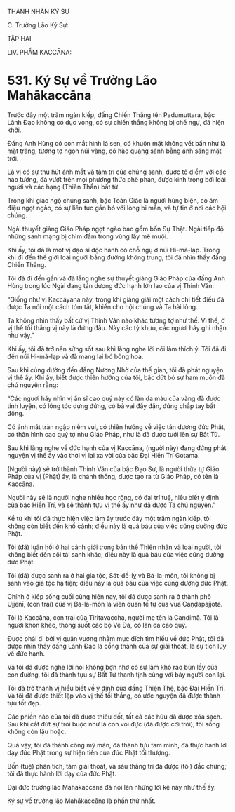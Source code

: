 THÁNH NHÂN KÝ SỰ

C. Trưởng Lão Ký Sự:

TẬP HAI

LIV. PHẨM KACCĀNA:

# 531. Ký Sự về Trưởng Lão Mahākaccāna

Trước đây một trăm ngàn kiếp, đấng Chiến Thắng tên Padumuttara, bậc Lãnh Đạo không có dục vọng, có sự chiến thắng không bị chế ngự, đã hiện khởi.

Đấng Anh Hùng có con mắt hình lá sen, có khuôn mặt không vết bẩn như là mặt trăng, tương tợ ngọn núi vàng, có hào quang sánh bằng ánh sáng mặt trời.

Là vị có sự thu hút ánh mắt và tâm trí của chúng sanh, được tô điểm với các hảo tướng, đã vượt trên mọi phương thức phê phán, được kính trọng bởi loài người và các hạng (Thiên Thần) bất tử.

Trong khi giác ngộ chúng sanh, bậc Toàn Giác là người hùng biện, có âm điệu ngọt ngào, có sự liên tục gắn bó với lòng bi mẫn, và tự tin ở nơi các hội chúng.

Ngài thuyết giảng Giáo Pháp ngọt ngào bao gồm bốn Sự Thật. Ngài tiếp độ những sanh mạng bị chìm đắm trong vũng lầy mê muội.

Khi ấy, tôi đã là một vị đạo sĩ độc hành có chỗ ngụ ở núi Hi-mã-lạp. Trong khi đi đến thế giới loài người bằng đường không trung, tôi đã nhìn thấy đấng Chiến Thắng.

Tôi đã đi đến gần và đã lắng nghe sự thuyết giảng Giáo Pháp của đấng Anh Hùng trong lúc Ngài đang tán dương đức hạnh lớn lao của vị Thinh Văn:

“Giống như vị Kaccāyana này, trong khi giảng giải một cách chi tiết điều đã được Ta nói một cách tóm tắt, khiến cho hội chúng và Ta hài lòng.

Ta không nhìn thấy bất cứ vị Thinh Văn nào khác tương tợ như thế. Vì thế, ở vị thế tối thắng vị này là đứng đầu. Này các tỳ khưu, các ngươi hãy ghi nhận như vậy.”

Khi ấy, tôi đã trở nên sửng sốt sau khi lắng nghe lời nói làm thích ý. Tôi đã đi đến núi Hi-mã-lạp và đã mang lại bó bông hoa.

Sau khi cúng dường đến đấng Nương Nhờ của thế gian, tôi đã phát nguyện vị thế ấy. Khi ấy, biết được thiên hướng của tôi, bậc dứt bỏ sự ham muốn đã chú nguyện rằng:

“Các ngươi hãy nhìn vị ẩn sĩ cao quý này có làn da màu của vàng đã được tinh luyện, có lông tóc dựng đứng, có bả vai đầy đặn, đứng chắp tay bất động.

Có ánh mắt tràn ngập niềm vui, có thiên hướng về việc tán dương đức Phật, có thân hình cao quý tợ như Giáo Pháp, như là đã được tưới lên sự Bất Tử.

Sau khi lắng nghe về đức hạnh của vị Kaccāna, (người này) đang đứng phát nguyện vị thế ấy vào thời vị lai xa vời của bậc Đại Hiền Trí Gotama.

(Người này) sẽ trở thành Thinh Văn của bậc Đạo Sư, là người thừa tự Giáo Pháp của vị (Phật) ấy, là chánh thống, được tạo ra từ Giáo Pháp, có tên là Kaccāna.

Người này sẽ là người nghe nhiều học rộng, có đại trí tuệ, hiểu biết ý định của bậc Hiền Trí, và sẽ thành tựu vị thế ấy như đã được Ta chú nguyện.”

Kể từ khi tôi đã thực hiện việc làm ấy trước đây một trăm ngàn kiếp, tôi không còn biết đến khổ cảnh; điều này là quả báu của việc cúng dường đức Phật.

Tôi (đã) luân hồi ở hai cảnh giới trong bản thể Thiên nhân và loài người, tôi không biết đến cõi tái sanh khác; điều này là quả báu của việc cúng dường đức Phật.

Tôi (đã) được sanh ra ở hai gia tộc, Sát-đế-lỵ và Bà-la-môn, tôi không bị sanh vào gia tộc hạ tiện; điều này là quả báu của việc cúng dường đức Phật.

Chính ở kiếp sống cuối cùng hiện nay, tôi đã được sanh ra ở thành phố Ujjenī, (con trai) của vị Bà-la-môn là viên quan tế tự của vua Caṇḍapajjota.

Tôi là Kaccāna, con trai của Tiriṭavaccha, người mẹ tên là Candimā. Tôi là người khôn khéo, thông suốt các bộ Vệ Đà, có làn da cao quý.

Được phái đi bởi vị quân vương nhằm mục đích tìm hiểu về đức Phật, tôi đã được nhìn thấy đấng Lãnh Đạo là cổng thành của sự giải thoát, là sự tích lũy về đức hạnh.

Và tôi đã được nghe lời nói không bợn nhơ có sự làm khô ráo bùn lầy của con đường, tôi đã thành tựu sự Bất Tử thanh tịnh cùng với bảy người còn lại.

Tôi đã trở thành vị hiểu biết về ý định của đấng Thiện Thệ, bậc Đại Hiền Trí. Và tôi đã được thiết lập vào vị thế tối thắng, có ước nguyện đã được thành tựu tốt đẹp.

Các phiền não của tôi đã được thiêu đốt, tất cả các hữu đã được xóa sạch. Sau khi cắt đứt sự trói buộc như là con voi đực (đã được cởi trói), tôi sống không còn lậu hoặc.

Quả vậy, tôi đã thành công mỹ mãn, đã thành tựu tam minh, đã thực hành lời dạy đức Phật trong sự hiện tiền của đức Phật tối thượng.

Bốn (tuệ) phân tích, tám giải thoát, và sáu thắng trí đã được (tôi) đắc chứng; tôi đã thực hành lời dạy của đức Phật.

Đại đức trưởng lão Mahākaccāna đã nói lên những lời kệ này như thế ấy.

Ký sự về trưởng lão Mahākaccāna là phần thứ nhất.
